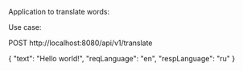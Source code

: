 Application to translate words:

Use case:

POST http://localhost:8080/api/v1/translate

{
    "text": "Hello world!",
    "reqLanguage": "en",
    "respLanguage": "ru"
}

